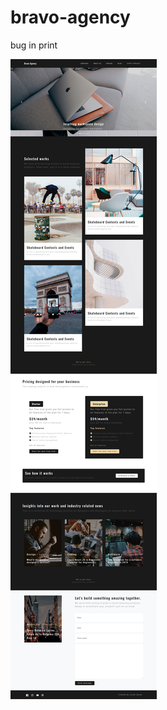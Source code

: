 # bravo-agency

bug in print

![bravo-agency](https://github.com/JoaoMaiaa/bravo-agency/blob/main/assets/img/bravo.jpg)
